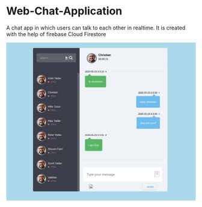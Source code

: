 # Web-Chat-Application

A chat app in which users can talk to each other in realtime.
It is created with the help of firebase Cloud Firestore

<img src="Screenshot_2020-05-23 SAKSHAM KISAN.png">
